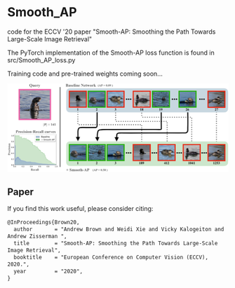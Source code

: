 # Smooth_AP
code for the ECCV '20 paper "Smooth-AP: Smoothing the Path Towards Large-Scale Image Retrieval"

The PyTorch implementation of the Smooth-AP loss function is found in src/Smooth_AP_loss.py

Training code and pre-trained weights coming soon...

![teaser](https://github.com/Andrew-Brown1/Smooth_AP/blob/master/ims/teaser.png)

## Paper
If you find this work useful, please consider citing:
```
@InProceedings{Brown20,
  author       = "Andrew Brown and Weidi Xie and Vicky Kalogeiton and Andrew Zisserman ",
  title        = "Smooth-AP: Smoothing the Path Towards Large-Scale Image Retrieval",
  booktitle    = "European Conference on Computer Vision (ECCV), 2020.",
  year         = "2020",
}
```
